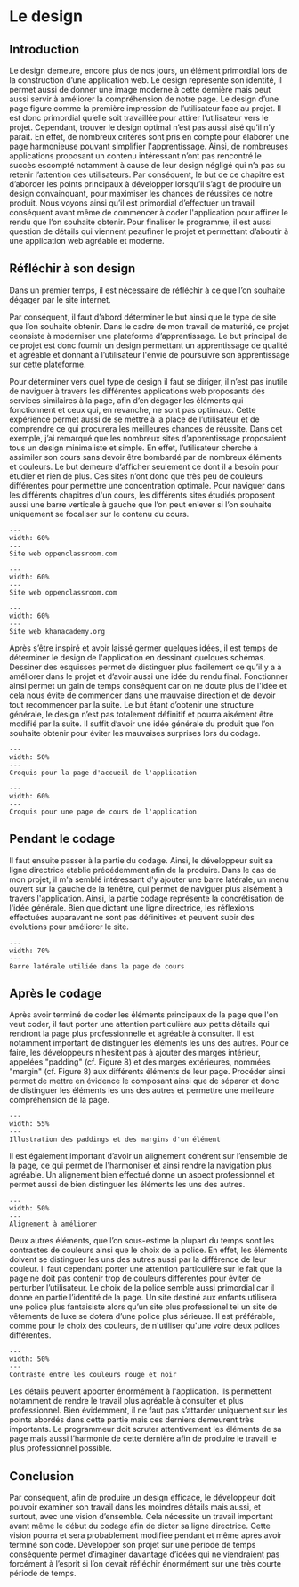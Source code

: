 # Le design
## Introduction
Le design demeure, encore plus de nos jours, un élément primordial lors de la construction d’une application web. Le design représente son identité, il permet aussi de donner une image moderne à cette dernière mais peut aussi servir à améliorer la compréhension de notre page. Le design d’une page figure comme la première impression de l’utilisateur face au projet. Il est donc primordial qu’elle soit travaillée pour attirer l’utilisateur vers le projet. Cependant, trouver le design optimal n’est pas aussi aisé qu’il n'y paraît. En effet, de nombreux critères sont pris en compte pour élaborer une page harmonieuse pouvant simplifier l'apprentissage. Ainsi, de nombreuses applications proposant un contenu intéressant n’ont pas rencontré le succès escompté notamment à cause de leur design négligé qui n’a pas su retenir l’attention des utilisateurs. Par conséquent, le but de ce chapitre est d’aborder les points principaux à développer lorsqu’il s’agit de produire un design convainquant, pour maximiser les chances de réussites de notre produit. Nous voyons ainsi qu’il est primordial d’effectuer un travail conséquent avant même de commencer à coder l'application pour affiner le rendu que l’on souhaite obtenir. Pour finaliser le programme, il est aussi question de détails qui viennent peaufiner le projet et permettant d’aboutir à une application web agréable et moderne. 
## Réfléchir à son design
Dans un premier temps, il est nécessaire de réfléchir à ce que l’on souhaite dégager par le site internet.  

Par conséquent, il faut d’abord déterminer le but ainsi que le type de site que l’on souhaite obtenir. Dans le cadre de mon travail de maturité, ce projet ceonsiste à moderniser une plateforme d’apprentissage. Le but principal de ce projet est donc fournir un design permettant un apprentissage de qualité et agréable et donnant à l’utilisateur l'envie de poursuivre son apprentissage sur cette plateforme. 

Pour déterminer vers quel type de design il faut se diriger, il n’est pas inutile de naviguer à travers les différentes applications web proposants des services similaires à la page, afin d’en dégager les éléments qui fonctionnent et ceux qui, en revanche, ne sont pas optimaux. Cette expérience permet aussi de se mettre à la place de l’utilisateur et de comprendre ce qui procurera les meilleures chances de réussite. Dans cet exemple, j’ai remarqué que les nombreux sites d’apprentissage proposaient tous un design minimaliste et simple. En effet, l’utilisateur cherche à assimiler son cours sans devoir être bombardé par de nombreux éléments et couleurs. Le but demeure d’afficher seulement ce dont il a besoin pour étudier et rien de plus. Ces sites n’ont donc que très peu de couleurs différentes pour permettre une concentration optimale. Pour naviguer dans les différents chapitres d'un cours, les différents sites étudiés proposent aussi une barre verticale à gauche que l’on peut enlever si l’on souhaite uniquement se focaliser sur le contenu du cours.
```{figure} images/openclassroom_1.png
---
width: 60%
---
Site web oppenclassroom.com
```
```{figure} images/openclassroom_2.png
---
width: 60%
---
Site web oppenclassroom.com
```
```{figure} images/khan_1.png
---
width: 60%
---
Site web khanacademy.org
```
Après s’être inspiré et avoir laissé germer quelques idées, il est temps de déterminer le design de l'application en dessinant quelques schémas. Dessiner des esquisses permet de distinguer plus facilement ce qu’il y a à améliorer dans le projet et d’avoir aussi une idée du rendu final. Fonctionner ainsi permet un gain de temps conséquent car on ne doute plus de l'idée et cela nous évite de commencer dans une mauvaise direction et de devoir tout recommencer par la suite. Le but étant d’obtenir une structure générale, le design n’est pas totalement définitif et pourra aisément être modifié par la suite. Il suffit d’avoir une idée générale du produit que l’on souhaite obtenir pour éviter les mauvaises surprises lors du codage. 


```{figure} images/design_vf.png
---
width: 50%
---
Croquis pour la page d'accueil de l'application
```
```{figure} images/design_2.png
---
width: 60%
---
Croquis pour une page de cours de l'application
```
## Pendant le codage
Il faut ensuite passer à la partie du codage. Ainsi, le développeur suit sa ligne directrice établie précédemment afin de la produire. Dans le cas de mon projet, il m'a semblé intéressant d'y ajouter une barre latérale, un menu ouvert sur la gauche de la fenêtre, qui permet de naviguer plus aisément à travers l'application. Ainsi, la partie codage représente la concrétisation de l'idée générale. Bien que dictant une ligne directrice, les réflexions effectuées auparavant ne sont pas définitives et peuvent subir des évolutions pour améliorer le site. 
```{figure} images/sidebar_screen.png
---
width: 70%
---
Barre latérale utiliée dans la page de cours
```

## Après le codage
 Après avoir terminé de coder les éléments principaux de la page que l'on veut coder, il faut porter une attention particulière aux petits détails qui rendront la page plus professionnelle et agréable à consulter. Il est notamment important de distinguer les éléments les uns des autres. Pour ce faire, les développeurs n’hésitent pas à ajouter des marges intérieur, appelées "padding" (cf. Figure 8) et des marges extérieures, nommées "margin" (cf. Figure 8) aux différents éléments de leur page. Procéder ainsi permet de mettre en évidence le composant ainsi que de séparer et donc de distinguer les éléments les uns des autres et permettre une meilleure compréhension de la page.
```{figure} images/padding_marg.png
---
width: 55%
---
Illustration des paddings et des margins d'un élément
```
Il est également important d’avoir un alignement cohérent sur l’ensemble de la page, ce qui permet de l'harmoniser et ainsi rendre la navigation plus agréable. Un alignement bien effectué donne un aspect professionnel et permet aussi de bien distinguer les éléments les uns des autres.
```{figure} images/alignement_f.png
---
width: 50%
---
Alignement à améliorer
```
Deux autres éléments, que l’on sous-estime la plupart du temps sont les contrastes de couleurs ainsi que le choix de la police. En effet, les éléments doivent se distinguer les uns des autres aussi par la différence de leur couleur. Il faut cependant porter une attention particulière sur le fait que la page ne doit pas contenir trop de couleurs différentes pour éviter de perturber l’utilisateur. Le choix de la police semble aussi primordial car il donne en partie l’identité de la page. Un site destiné aux enfants utilisera une police plus fantaisiste alors qu’un site plus professionel tel un site de vêtements de luxe se dotera d’une police plus sérieuse. Il est préférable, comme pour le choix des couleurs, de n'utiliser qu'une voire deux polices différentes. 
```{figure} images/contraste.png
---
width: 50%
---
Contraste entre les couleurs rouge et noir
```
Les détails peuvent apporter énormément à l'application. Ils permettent notamment de rendre le travail plus agréable à consulter et plus professionnel. Bien évidemment, il ne faut pas s’attarder uniquement sur les points abordés dans cette partie mais ces derniers demeurent très importants. Le programmeur doit scruter attentivement les éléments de sa page mais aussi l’harmonie de cette dernière afin de produire le travail le plus professionnel possible. 
## Conclusion
Par conséquent, afin de produire un design efficace, le développeur doit pouvoir examiner son travail dans les moindres détails mais aussi, et surtout, avec une vision d’ensemble. Cela nécessite un travail important avant même le début du codage afin de dicter sa ligne directrice. Cette vision pourra et sera probablement modifiée pendant et même après avoir terminé son code. Développer son projet sur une période de temps conséquente permet d’imaginer davantage d’idées qui ne viendraient pas forcément à l’esprit si l’on devait réfléchir énormément sur une très courte période de temps. 
 